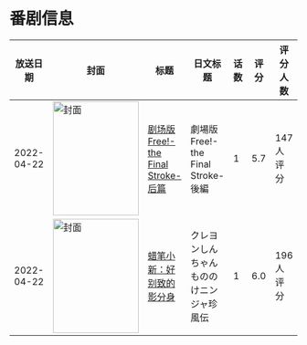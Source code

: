 # 番剧信息

|放送日期|封面|标题|日文标题|话数|评分|评分人数|
|---|---|---|---|---|---|---|
|2022-04-22|<img src="https://lain.bgm.tv/pic/cover/c/19/1b/334203_6hq86.jpg" alt="封面" style="width:150px;height:200px;object-fit:cover;">|[剧场版 Free!-the Final Stroke- 后篇](https://bangumi.tv/subject/334203)|劇場版 Free!-the Final Stroke- 後編|1|5.7|147人评分|
|2022-04-22|<img src="https://lain.bgm.tv/pic/cover/c/06/c5/361697_hGmKQ.jpg" alt="封面" style="width:150px;height:200px;object-fit:cover;">|[蜡笔小新：好别致的影分身](https://bangumi.tv/subject/361697)|クレヨンしんちゃん もののけニンジャ珍風伝|1|6.0|196人评分|
